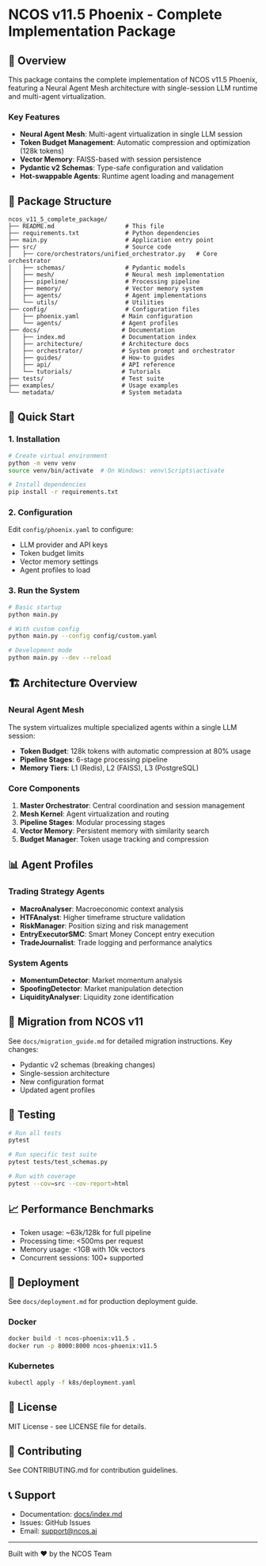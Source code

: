 # NCOS v11.5 Phoenix - Complete Implementation Package

## 🚀 Overview
This package contains the complete implementation of NCOS v11.5 Phoenix, featuring a Neural Agent Mesh architecture with single-session LLM runtime and multi-agent virtualization.

### Key Features
- **Neural Agent Mesh**: Multi-agent virtualization in single LLM session
- **Token Budget Management**: Automatic compression and optimization (128k tokens)
- **Vector Memory**: FAISS-based with session persistence
- **Pydantic v2 Schemas**: Type-safe configuration and validation
- **Hot-swappable Agents**: Runtime agent loading and management

## 📁 Package Structure
```
ncos_v11_5_complete_package/
├── README.md                    # This file
├── requirements.txt             # Python dependencies
├── main.py                      # Application entry point
├── src/                         # Source code
│   ├── core/orchestrators/unified_orchestrator.py   # Core orchestrator
│   ├── schemas/                 # Pydantic models
│   ├── mesh/                    # Neural mesh implementation
│   ├── pipeline/                # Processing pipeline
│   ├── memory/                  # Vector memory system
│   ├── agents/                  # Agent implementations
│   └── utils/                   # Utilities
├── config/                      # Configuration files
│   ├── phoenix.yaml            # Main configuration
│   └── agents/                 # Agent profiles
├── docs/                       # Documentation
│   ├── index.md                # Documentation index
│   ├── architecture/           # Architecture docs
│   ├── orchestrator/           # System prompt and orchestrator
│   ├── guides/                 # How-to guides
│   ├── api/                    # API reference
│   └── tutorials/              # Tutorials
├── tests/                      # Test suite
├── examples/                   # Usage examples
└── metadata/                   # System metadata
```

## 🚀 Quick Start

### 1. Installation
```bash
# Create virtual environment
python -m venv venv
source venv/bin/activate  # On Windows: venv\Scripts\activate

# Install dependencies
pip install -r requirements.txt
```

### 2. Configuration
Edit `config/phoenix.yaml` to configure:
- LLM provider and API keys
- Token budget limits
- Vector memory settings
- Agent profiles to load

### 3. Run the System
```bash
# Basic startup
python main.py

# With custom config
python main.py --config config/custom.yaml

# Development mode
python main.py --dev --reload
```

## 🏗️ Architecture Overview

### Neural Agent Mesh
The system virtualizes multiple specialized agents within a single LLM session:
- **Token Budget**: 128k tokens with automatic compression at 80% usage
- **Pipeline Stages**: 6-stage processing pipeline
- **Memory Tiers**: L1 (Redis), L2 (FAISS), L3 (PostgreSQL)

### Core Components
1. **Master Orchestrator**: Central coordination and session management
2. **Mesh Kernel**: Agent virtualization and routing
3. **Pipeline Stages**: Modular processing stages
4. **Vector Memory**: Persistent memory with similarity search
5. **Budget Manager**: Token usage tracking and compression

## 📊 Agent Profiles

### Trading Strategy Agents
- **MacroAnalyser**: Macroeconomic context analysis
- **HTFAnalyst**: Higher timeframe structure validation
- **RiskManager**: Position sizing and risk management
- **EntryExecutorSMC**: Smart Money Concept entry execution
- **TradeJournalist**: Trade logging and performance analytics

### System Agents
- **MomentumDetector**: Market momentum analysis
- **SpoofingDetector**: Market manipulation detection
- **LiquidityAnalyser**: Liquidity zone identification

## 🔄 Migration from NCOS v11

See `docs/migration_guide.md` for detailed migration instructions. Key changes:
- Pydantic v2 schemas (breaking changes)
- Single-session architecture
- New configuration format
- Updated agent profiles

## 🧪 Testing
```bash
# Run all tests
pytest

# Run specific test suite
pytest tests/test_schemas.py

# Run with coverage
pytest --cov=src --cov-report=html
```

## 📈 Performance Benchmarks
- Token usage: ~63k/128k for full pipeline
- Processing time: <500ms per request
- Memory usage: <1GB with 10k vectors
- Concurrent sessions: 100+ supported

## 🚢 Deployment
See `docs/deployment.md` for production deployment guide.

### Docker
```bash
docker build -t ncos-phoenix:v11.5 .
docker run -p 8000:8000 ncos-phoenix:v11.5
```

### Kubernetes
```bash
kubectl apply -f k8s/deployment.yaml
```

## 📝 License
MIT License - see LICENSE file for details.

## 🤝 Contributing
See CONTRIBUTING.md for contribution guidelines.

## 📞 Support
- Documentation: [docs/index.md](docs/index.md)
- Issues: GitHub Issues
- Email: support@ncos.ai

---
Built with ❤️ by the NCOS Team
